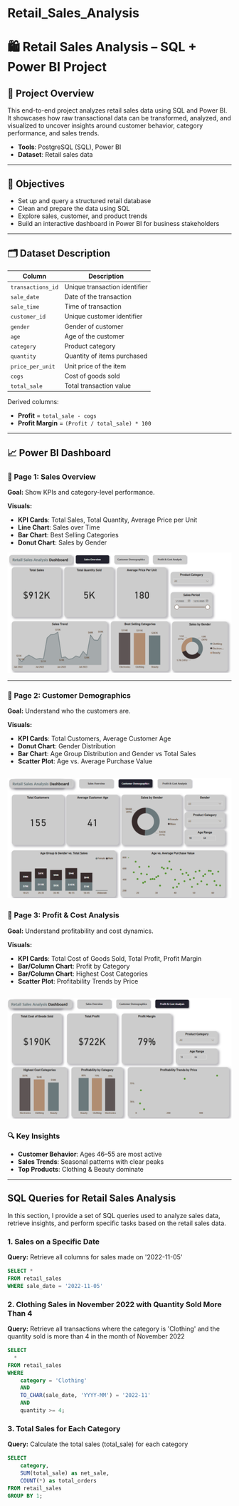 # Retail_Sales_Analysis

# 🛍️ Retail Sales Analysis – SQL + Power BI Project

## 📌 Project Overview
This end-to-end project analyzes retail sales data using SQL and Power BI. It showcases how raw transactional data can be transformed, analyzed, and visualized to uncover insights around customer behavior, category performance, and sales trends.
  
- **Tools**: PostgreSQL (SQL), Power BI  
- **Dataset**: Retail sales data  

---

## 🎯 Objectives

- Set up and query a structured retail database  
- Clean and prepare the data using SQL  
- Explore sales, customer, and product trends  
- Build an interactive dashboard in Power BI for business stakeholders  

---

## 🗂️ Dataset Description

| Column             | Description                                  |
|--------------------|----------------------------------------------|
| `transactions_id`  | Unique transaction identifier                |
| `sale_date`        | Date of the transaction                      |
| `sale_time`        | Time of transaction                          |
| `customer_id`      | Unique customer identifier                   |
| `gender`           | Gender of customer                           |
| `age`              | Age of the customer                          |
| `category`         | Product category                             |
| `quantity`         | Quantity of items purchased                  |
| `price_per_unit`   | Unit price of the item                       |
| `cogs`             | Cost of goods sold                           |
| `total_sale`       | Total transaction value                      |

Derived columns:
- **Profit** = `total_sale - cogs`  
- **Profit Margin** = `(Profit / total_sale) * 100`

---

## 📈 Power BI Dashboard

### 🔹 Page 1: Sales Overview  
**Goal:** Show KPIs and category-level performance.  

**Visuals:**  
- **KPI Cards**: Total Sales, Total Quantity, Average Price per Unit 
- **Line Chart**: Sales over Time  
- **Bar Chart**: Best Selling Categories
- **Donut Chart**: Sales by Gender

![Sales Overview Dashboard](RETAIL_SALES_ANALYSIS/Power_BI/PAGE_1.png)

---

### 🔹 Page 2: Customer Demographics  
**Goal:** Understand who the customers are.  

**Visuals:**  
- **KPI Cards**: Total Customers, Average Customer Age
- **Donut Chart**: Gender Distribution  
- **Bar Chart**: Age Group Distribution and Gender vs Total Sales 
- **Scatter Plot**: Age vs. Average Purchase Value 

![Customer Demographics](RETAIL_SALES_ANALYSIS/Power_BI/PAGE_2.png)
---

### 🔹 Page 3: Profit & Cost Analysis  
**Goal:** Understand profitability and cost dynamics.  

**Visuals:**  
- **KPI Cards**: Total Cost of Goods Sold, Total Profit, Profit Margin
- **Bar/Column Chart**: Profit by Category
- **Bar/Column Chart**: Highest Cost Categories 
- **Scatter Plot**: Profitability Trends by Price 

![Profit & Cost Analysis](RETAIL_SALES_ANALYSIS/Power_BI/PAGE_3.png)
---


### 🔍 Key Insights  
- **Customer Behavior**: Ages 46–55 are most active  
- **Sales Trends**: Seasonal patterns with clear peaks  
- **Top Products**: Clothing & Beauty dominate  

---

## SQL Queries for Retail Sales Analysis

In this section, I provide a set of SQL queries used to analyze sales data, retrieve insights, and perform specific tasks based on the retail sales data.

### 1. Sales on a Specific Date
**Query:** Retrieve all columns for sales made on '2022-11-05'

```sql
SELECT *
FROM retail_sales
WHERE sale_date = '2022-11-05'
```

### 2. Clothing Sales in November 2022 with Quantity Sold More Than 4
**Query:** Retrieve all transactions where the category is 'Clothing' and the quantity sold is more than 4 in the month of November 2022

```sql
SELECT 
  *
FROM retail_sales
WHERE 
    category = 'Clothing'
    AND 
    TO_CHAR(sale_date, 'YYYY-MM') = '2022-11'
    AND
    quantity >= 4;

```


### 3. Total Sales for Each Category
**Query:** Calculate the total sales (total_sale) for each category

```sql
SELECT 
    category,
    SUM(total_sale) as net_sale,
    COUNT(*) as total_orders
FROM retail_sales
GROUP BY 1;


```

